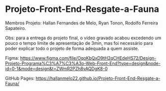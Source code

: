 # Projeto-Front-End-Resgate-a-Fauna

Membros Projeto:
Hallan Fernandes de Melo,
Ryan Tonon,
Rodolfo Ferreira Sapateiro.



Obs: para a entrega do projeto final, o vídeo gravado acabou excedendo um pouco o tempo limite de apresentação de 3min, mas foi necessário para poder explicar todo o projeto de forma adequada a quem assiste.



Figma: https://www.figma.com/file/OqoKbQxD9tH2qCHEdeHS72/Design-Projeto-Programa%C3%A7%C3%A3o-Web-Front-End?type=design&node-id=0-1&mode=design&t=ZWmR2PZh8vAQDgK8-0

GitHub Pages: https://hallanmelo22.github.io/Projeto-Front-End-Resgate-a-Fauna/
